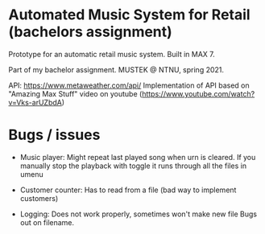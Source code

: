 # Automated Music System for Retail (bachelors assignment)
Prototype for an automatic retail music system.
Built in MAX 7.

Part of my bachelor assignment. 
MUSTEK @ NTNU, spring 2021.

API: https://www.metaweather.com/api/
Implementation of API based on "Amazing Max Stuff" video on youtube (https://www.youtube.com/watch?v=Vks-arUZbdA)

# Bugs / issues
- Music player:
	Might repeat last played song when urn is cleared.
	If you manually stop the playback with toggle it runs through all the files in umenu

- Customer counter:
	Has to read from a file (bad way to implement customers)
- Logging:
	Does not work properly, sometimes won't make new file
	Bugs out on filename.